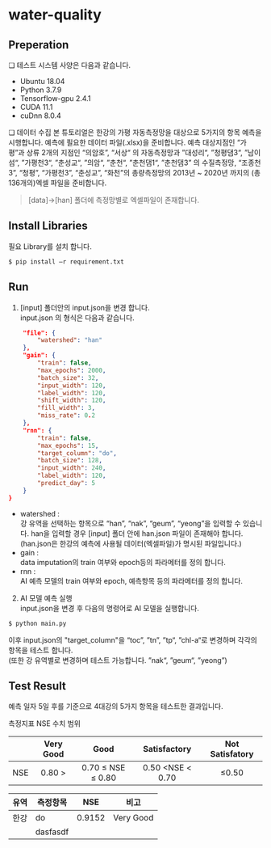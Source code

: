 # water-quality	

## Preperation
❏ 테스트 시스템 사양은 다음과 같습니다. 
- Ubuntu 18.04
- Python 3.7.9
- Tensorflow-gpu 2.4.1
- CUDA 11.1
- cuDnn 8.0.4

❏ 데이터 수집 
본 튜토리얼은 한강의 가평 자동측정망을 대상으로 5가지의 항목 예측을 
시행합니다.
예측에 필요한 데이터 파일(.xlsx)을 준비합니다. 
예측 대상지점인 “가평”과 상류 2개의 지점인 “의암호”, “서상“ 의 자동측정망과 ”대성리“, ”청평댐3“, ”남이섬“, ”가평천3“, ”춘성교“, ”의암“, ”춘천“, ”춘천댐1“, ”춘천댐3” 의 수질측정망, “조종천3”, “청평”, “가평천3”, “춘성교”, “화천”의 총량측정망의 2013년 ~ 2020년 까지의 (총 136개의)엑셀 파일을 준비합니다.
> [data]->[han] 폴더에 측정망별로 엑셀파일이 존재합니다.     

## Install Libraries
필요 Library를 설치 합니다.    
 
```bash
$ pip install –r requirement.txt
```

## Run 
1. [input] 폴더안의 input.json을 변경 합니다.     
input.json 의 형식은 다음과 같습니다.     
```json
    "file": {
        "watershed": "han"
    },
    "gain": {
        "train": false,
        "max_epochs": 2000,
        "batch_size": 32,
        "input_width": 120,
        "label_width": 120,
        "shift_width": 120,
        "fill_width": 3,
        "miss_rate": 0.2
    },
    "rnn": {
        "train": false,
        "max_epochs": 15,
        "target_column": "do",
        "batch_size": 128,
        "input_width": 240,
        "label_width": 120,
        "predict_day": 5
    }
}
```
- watershed :     
강 유역을 선택하는 항목으로 “han”, “nak”, “geum”, “yeong”을 입력할 수 있습니다. han을 입력할 경우 [input] 폴더 안에 han.json  파일이 존재해야 합니다.  (han.json은 한강의 예측에 사용될 데이터(엑셀파일)가 명시된 파일입니다.)    
- gain :     
data imputation의 train 여부와 epoch등의 파라메터를 정의 합니다.     
- rnn :     
AI 예측 모델의 train 여부와 epoch, 예측항목 등의 파라메터를 정의 합니다.    
2. AI 모델 예측 실행    
input.json을 변경 후 다음의 명령어로 AI 모델을 실행합니다.      
```bash
$ python main.py
```
이후 input.json의 "target_column"을 “toc”, ”tn”, ”tp“, ”chl-a“로 변경하며 각각의 항목을 테스트 합니다.     
(또한 강 유역별로 변경하며 테스트 가능합니다. ”nak“, ”geum“, ”yeong”)        

## Test Result
예측 일자 5일 후를 기준으로 4대강의 5가지 항목을 테스트한 결과입니다.     

측정지표 NSE 수치 범위    

||Very Good|Good|Satisfactory|Not Satisfatory|
|:---:|:---:|:---:|:---:|:---:|
|NSE|  0.80 > |0.70 ≤ NSE ≤ 0.80| 0.50 <NSE < 0.70|    ≤0.50|    

    
        
            
            

|유역|측정항목|NSE|비고|
|---|---|---|---|
|한강|do|0.9152|Very Good|
||dasfasdf|||


	

<!--stackedit_data:
eyJoaXN0b3J5IjpbLTI2MjAwOTc1LC0yMDIxOTM0NjA3LDY5Mz
Q3ODMzNCw1MTQ2MTc1MzAsLTE0MTMyNDg4ODNdfQ==
-->